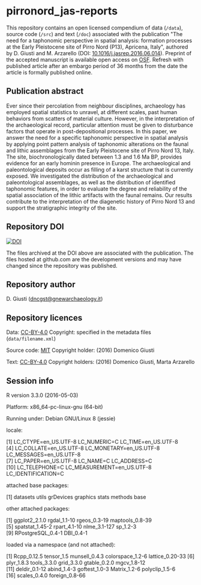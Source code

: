 pirronord_jas-reports
=====================

This repository contains an open licensed compendium of data (`/data`), source code (`/src`) and text (`/doc`) associated with the publication "The need for a taphonomic perspective in spatial analysis: formation processes at the Early Pleistocene site of Pirro Nord (P13), Apricena, Italy", authored by D. Giusti and M. Arzarello (DOI: [10.1016/j.jasrep.2016.06.014](http://dx.doi.org/10.1016/j.jasrep.2016.06.014)). Preprint of the accepted manuscript is available open access on [OSF](http://dx.doi.org/10.17605/OSF.IO/T78A2). Refresh with published article after an embargo period of 36 months from the date the article is formally published online.

## Publication abstract

Ever since their percolation from neighbour disciplines, archaeology has employed spatial statistics to unravel, at different scales, past human behaviors from scatters of material culture. However, in the interpretation of the archaeological record, particular attention must be given to disturbance factors that operate in post-depositional processes. In this paper, we answer the need for a specific taphonomic perspective in spatial analysis by applying point pattern analysis of taphonomic alterations on the faunal and lithic assemblages from the Early Pleistocene site of Pirro Nord 13, Italy. The site, biochronologically dated between 1.3 and 1.6 Ma BP, provides evidence for an early hominin presence in Europe. The archaeological and paleontological deposits occur as filling of a karst structure that is currently exposed. We investigated the distribution of the archaeological and paleontological assemblages, as well as the distribution of identified taphonomic features, in order to evaluate the degree and reliability of the spatial association of the lithic artifacts with the faunal remains. Our results contribute to the interpretation of the diagenetic history of Pirro Nord 13 and support the stratigraphic integrity of the site.

## Repository DOI

[![DOI](https://zenodo.org/badge/22165/dncgst/pirronord_jas-reports.svg)](https://zenodo.org/badge/latestdoi/22165/dncgst/pirronord_jas-reports)

The files archived at the DOI above are associated with the publication. The files hosted at github.com are the development versions and may have changed since the repository was published.

## Repository author

D. Giusti (<dncgst@gnewarchaeology.it>)

## Repository licences

Data: [CC-BY-4.0](https://creativecommons.org/licenses/by/4.0/) Copyright: specified in the metadata files (`data/filename.xml`)

Source code: [MIT](https://opensource.org/licenses/MIT) Copyright holder: (2016) Domenico Giusti

Text: [CC-BY-4.0](https://creativecommons.org/licenses/by/4.0/) Copyright holders: (2016) Domenico Giusti, Marta Arzarello

## Session info

R version 3.3.0 (2016-05-03)

Platform: x86_64-pc-linux-gnu (64-bit)

Running under: Debian GNU/Linux 8 (jessie)

locale:

[1] LC_CTYPE=en_US.UTF-8       LC_NUMERIC=C               LC_TIME=en_US.UTF-8       
 [4] LC_COLLATE=en_US.UTF-8     LC_MONETARY=en_US.UTF-8    LC_MESSAGES=en_US.UTF-8   
 [7] LC_PAPER=en_US.UTF-8       LC_NAME=C                  LC_ADDRESS=C              
[10] LC_TELEPHONE=C             LC_MEASUREMENT=en_US.UTF-8 LC_IDENTIFICATION=C       

attached base packages:

[1] datasets  utils     grDevices graphics  stats     methods   base     

other attached packages:

[1] ggplot2_2.1.0     rgdal_1.1-10      rgeos_0.3-19      maptools_0.8-39  
 [5] spatstat_1.45-2   rpart_4.1-10      nlme_3.1-127      sp_1.2-3         
 [9] RPostgreSQL_0.4-1 DBI_0.4-1        

loaded via a namespace (and not attached):

[1] Rcpp_0.12.5      tensor_1.5       munsell_0.4.3    colorspace_1.2-6 lattice_0.20-33 
 [6] plyr_1.8.3       tools_3.3.0      grid_3.3.0       gtable_0.2.0     mgcv_1.8-12     
[11] deldir_0.1-12    abind_1.4-3      goftest_1.0-3    Matrix_1.2-6     polyclip_1.5-6  
[16] scales_0.4.0     foreign_0.8-66 
